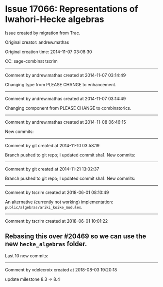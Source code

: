 # Issue 17066: Representations of Iwahori-Hecke algebras

Issue created by migration from Trac.

Original creator: andrew.mathas

Original creation time: 2014-11-07 03:08:30

CC:  sage-combinat tscrim




---

Comment by andrew.mathas created at 2014-11-07 03:14:49

Changing type from PLEASE CHANGE to enhancement.


---

Comment by andrew.mathas created at 2014-11-07 03:14:49

Changing component from PLEASE CHANGE to combinatorics.


---

Comment by andrew.mathas created at 2014-11-08 06:46:15

New commits:


---

Comment by git created at 2014-11-10 03:58:19

Branch pushed to git repo; I updated commit sha1. New commits:


---

Comment by git created at 2014-11-21 13:02:37

Branch pushed to git repo; I updated commit sha1. New commits:


---

Comment by tscrim created at 2018-06-01 08:10:49

An alternative (currently not working) implementation: `public/algebras/ariki_koike_modules`.


---

Comment by tscrim created at 2018-06-01 10:01:22

Rebasing this over #20469 so we can use the new `hecke_algebras` folder.
----
Last 10 new commits:


---

Comment by vdelecroix created at 2018-08-03 19:20:18

update milestone 8.3 -> 8.4
